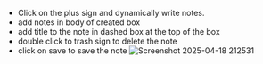 - Click on the plus sign and dynamically write notes.
- add notes in body of created box
- add title to the note in dashed box at the top of the box
- double click to trash sign to delete the note
- click on save to save the note 
![Screenshot 2025-04-18 212531](https://github.com/user-attachments/assets/29596c14-aa7b-4a94-a69c-05d74c00f4c3)

